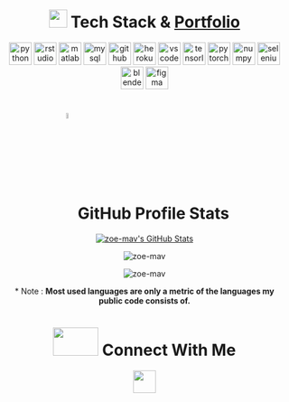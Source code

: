<!-- <h1 align="center">Hi, I'm Zoe Mavroeidi 👩🏻‍💻</h1> -->

<h1 align="center"><img src="https://media2.giphy.com/media/QssGEmpkyEOhBCb7e1/giphy.gif?cid=ecf05e47a0n3gi1bfqntqmob8g9aid1oyj2wr3ds3mg700bl&rid=giphy.gif" width = 32px> Tech Stack & <a href="https://zoe-mav.github.io/zoemav_portfolio/">Portfolio</a></h1>

<p align="center">          
  <img src="https://cdn.jsdelivr.net/gh/devicons/devicon/icons/python/python-original.svg" alt="python" width="40" height="40"/>         
  <img src="https://cdn.jsdelivr.net/gh/devicons/devicon/icons/rstudio/rstudio-original.svg" alt="rstudio" width="40" height="40"/>
  <img src="https://cdn.jsdelivr.net/gh/devicons/devicon/icons/matlab/matlab-original.svg" alt="matlab" width="40" height="40"/>
  <img src="https://cdn.jsdelivr.net/gh/devicons/devicon/icons/mysql/mysql-original.svg" alt="mysql" width="40" height="40"/>
  <img src="https://cdn.jsdelivr.net/gh/devicons/devicon/icons/github/github-original.svg" alt="github" width="40" height="40"/>
  <img src="https://cdn.jsdelivr.net/gh/devicons/devicon/icons/heroku/heroku-plain.svg" alt="heroku" width="40" height="40"/>
  <img src="https://cdn.jsdelivr.net/gh/devicons/devicon/icons/vscode/vscode-original.svg" alt="vscode" width="40" height="40"/>

  <img src="https://cdn.jsdelivr.net/gh/devicons/devicon/icons/tensorflow/tensorflow-original.svg" alt="tensorlfow" width="40" height="40"/>          
  <img src="https://cdn.jsdelivr.net/gh/devicons/devicon/icons/pytorch/pytorch-plain-wordmark.svg" alt="pytorch" width="40" height="40"/> 
  <img src="https://cdn.jsdelivr.net/gh/devicons/devicon/icons/numpy/numpy-original.svg" alt="numpy" width="40" height="40"/>
  <img src="https://cdn.jsdelivr.net/gh/devicons/devicon/icons/selenium/selenium-original.svg" alt="selenium" width="40" height="40"/>
  
  <img src="https://cdn.jsdelivr.net/gh/devicons/devicon/icons/blender/blender-original.svg" alt="blender" width="40" height="40"/>      
  <img src="https://cdn.jsdelivr.net/gh/devicons/devicon/icons/figma/figma-original.svg" alt="figma" width="40" height="40"/>
</p>

<h1 align="center"><img src="https://media1.giphy.com/media/v1.Y2lkPTc5MGI3NjExYzFhYzJkMmQ2MWQ3ZGY3MDhjZTE3MDI2Mzk3NzE1OWQyZTRlMmYwMCZjdD1z/iY8CRBdQXODJSCERIr/giphy.gif" width=5% valign="bottom"> GitHub Profile Stats</h1>

<p align="center"><a href="https://awesome-github-stats.azurewebsites.net/index.html??cardType=level&theme=vision-friendly-dark&preferLogin=false">    <img  alt="zoe-mav's GitHub Stats" src="https://awesome-github-stats.azurewebsites.net/user-stats/zoe-mav?cardType=level&theme=vision-friendly-dark&preferLogin=false" />  </a> </p>
  
<!-- <p align="center"> <img src="https://github-readme-stats.vercel.app/api?username=zoe-mav&theme=vision-friendly-dark&show_icons=true&hide_border=true&count_private=true" alt="zoe-mav" /> </p> -->
<p align="center"> <img src="https://github-readme-streak-stats.herokuapp.com/?user=zoe-mav&theme=vision-friendly-dark&hide_border=false" alt="zoe-mav" /> </p>

<p align="center"> <img src="https://github-readme-stats.vercel.app/api/top-langs/?username=zoe-mav&theme=vision-friendly-dark&hide_border=false&include_all_commits=true&count_private=true&layout=compact" alt="zoe-mav" /> </p>

<p align="center">* Note : <b>Most used languages are only a metric of the languages my public code consists of.</b></p>

<h1 align="center"><img src='https://raw.githubusercontent.com/rahulbanerjee26/githubProfileReadmeGenerator/main/gifs/handShake.gif' width="80px" height=50px> Connect With Me</h1>
<p align="center">
  <a href="https://www.linkedin.com/in/zoe-mavroeidi/" target="blank"><img align="center"
      src="https://cdn.jsdelivr.net/gh/devicons/devicon/icons/linkedin/linkedin-original.svg"
      height="40" width="40" /></a>
  </p>

<!-- <p align="center"> <img src="https://visitcount.itsvg.in/api?id=zoe-mav&icon=0&color=6)](https://visitcount.itsvg.in" alt="zoe-mav" /> </p><br/> -->

